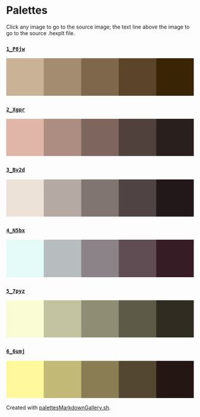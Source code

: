 # Palettes

Click any image to go to the source image; the text line above the image to go to the source .hexplt file.

### [`1_P8jw`](1_P8jw.hexplt)

[ ![1_P8jw.png](1_P8jw.png) ](1_P8jw.png)

### [`2_Xgpr`](2_Xgpr.hexplt)

[ ![2_Xgpr.png](2_Xgpr.png) ](2_Xgpr.png)

### [`3_Bv2d`](3_Bv2d.hexplt)

[ ![3_Bv2d.png](3_Bv2d.png) ](3_Bv2d.png)

### [`4_N5bx`](4_N5bx.hexplt)

[ ![4_N5bx.png](4_N5bx.png) ](4_N5bx.png)

### [`5_7pyz`](5_7pyz.hexplt)

[ ![5_7pyz.png](5_7pyz.png) ](5_7pyz.png)

### [`6_6umj`](6_6umj.hexplt)

[ ![6_6umj.png](6_6umj.png) ](6_6umj.png)

Created with [palettesMarkdownGallery.sh](https://github.com/earthbound19/_ebDev/blob/master/scripts/imgAndVideo/palettesMarkdownGallery.sh).